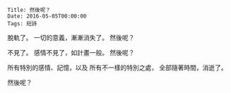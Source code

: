     Title: 然後呢？
    Date: 2016-05-05T00:00:00
    Tags: 短詩

脫軌了。
一切的意義，漸漸消失了。
然後呢？

不見了。
感情不見了，如計畫一般。
然後呢？

所有特別的感情、記憶，以及
所有不一樣的特別之處，
全部隨著時間，消逝了。


然後呢？
